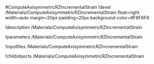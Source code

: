 <!-- MOOSE Object Documentation Stub: Remove this when content is added. -->
#ComputeAxisymmetricRZIncrementalStrain
!devel /Materials/ComputeAxisymmetricRZIncrementalStrain float=right width=auto margin=20px padding=20px background-color=#F8F8F8

!description /Materials/ComputeAxisymmetricRZIncrementalStrain

!parameters /Materials/ComputeAxisymmetricRZIncrementalStrain

!inputfiles /Materials/ComputeAxisymmetricRZIncrementalStrain

!childobjects /Materials/ComputeAxisymmetricRZIncrementalStrain
